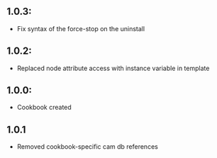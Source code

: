 ## 1.0.3:
* Fix syntax of the force-stop on the uninstall

## 1.0.2:
* Replaced node attribute access with instance variable in template

## 1.0.0:
* Cookbook created

## 1.0.1
* Removed cookbook-specific cam db references 
